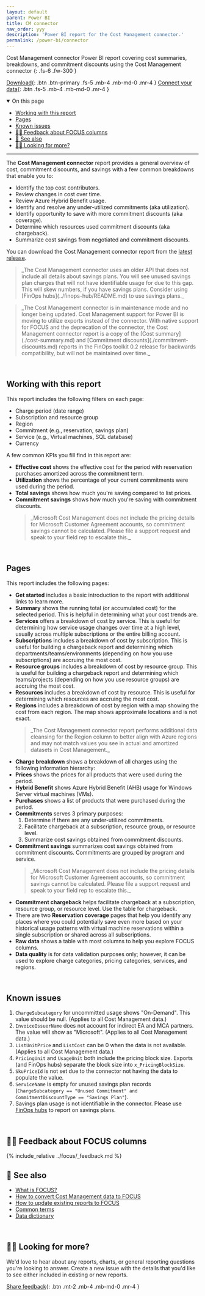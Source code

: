 ```yaml
---
layout: default
parent: Power BI
title: CM connector
nav_order: yyy
description: 'Power BI report for the Cost Management connector.'
permalink: /power-bi/connector
---
```


<span class="fs-9 d-block mb-4">Cost Management connector</span>
Power BI report covering cost summaries, breakdowns, and commitment discounts using the Cost Management connector
{: .fs-6 .fw-300 }

[Download](https://github.com/microsoft/finops-toolkit/releases/latest/download/CostManagementConnector.pbix){: .btn .btn-primary .fs-5 .mb-4 .mb-md-0 .mr-4 }
[Connect your data](./README.md#-connect-to-your-data){: .btn .fs-5 .mb-4 .mb-md-0 .mr-4 }

<details open markdown="1">
   <summary class="fs-2 text-uppercase">On this page</summary>

- [Working with this report](#working-with-this-report)
- [Pages](#pages)
- [Known issues](#known-issues)
- [🙋‍♀️ Feedback about FOCUS columns](#️-feedback-about-focus-columns)
- [🧐 See also](#-see-also)
- [🙋‍♀️ Looking for more?](#️-looking-for-more)

</details>

---

The **Cost Management connector** report provides a general overview of cost, commitment discounts, and savings with a few common breakdowns that enable you to:

- Identify the top cost contributors.
- Review changes in cost over time.
- Review Azure Hybrid Benefit usage.
- Identify and resolve any under-utilized commitments (aka utilization).
- Identify opportunity to save with more commitment discounts (aka coverage).
- Determine which resources used commitment discounts (aka chargeback).
- Summarize cost savings from negotiated and commitment discounts.

You can download the Cost Management connector report from the [latest release](https://github.com/microsoft/finops-toolkit/releases/latest).

<blockquote class="warning" markdown="1">
  _The Cost Management connector uses an older API that does not include all details about savings plans. You will see unused savings plan charges that will not have identifiable usage for due to this gap. This will skew numbers, if you have savings plans. Consider using [FinOps hubs](../finops-hub/README.md) to use savings plans._
</blockquote>

<blockquote class="important" markdown="1">
   _The Cost Management connector is in maintenance mode and no longer being updated. Cost Management support for Power BI is moving to utilize exports instead of the connector. With native support for FOCUS and the deprecation of the connector, the Cost Management connector report is a copy of the [Cost summary](./cost-summary.md) and [Commitment discounts](./commitment-discounts.md) reports in the FinOps toolkit 0.2 release for backwards compatibility, but will not be maintained over time._
</blockquote>

<br>

## Working with this report

This report includes the following filters on each page:

- Charge period (date range)
- Subscription and resource group
- Region
- Commitment (e.g., reservation, savings plan)
- Service (e.g., Virtual machines, SQL database)
- Currency

A few common KPIs you fill find in this report are:

- **Effective cost** shows the effective cost for the period with reservation purchases amortized across the commitment term.
- **Utilization** shows the percentage of your current commitments were used during the period.
- **Total savings** shows how much you're saving compared to list prices.
- **Commitment savings** shows how much you're saving with commitment discounts.
  <blockquote class="important" markdown="1">
    _Microsoft Cost Management does not include the pricing details for Microsoft Customer Agreement accounts, so commitment savings cannot be calculated. Please file a support request and speak to your field rep to escalate this._
  </blockquote>

<br>

## Pages

This report includes the following pages:

- **Get started** includes a basic introduction to the report with additional links to learn more.
- **Summary** shows the running total (or accumulated cost) for the selected period. This is helpful in determining what your cost trends are.
- **Services** offers a breakdown of cost by service. This is useful for determining how service usage changes over time at a high level, usually across multiple subscriptions or the entire billing account.
- **Subscriptions** includes a breakdown of cost by subscription. This is useful for building a chargeback report and determining which departments/teams/environments (depending on how you use subscriptions) are accruing the most cost.
- **Resource groups** includes a breakdown of cost by resource group. This is useful for building a chargeback report and determining which teams/projects (depending on how you use resource groups) are accruing the most cost.
- **Resources** includes a breakdown of cost by resource. This is useful for determining which resources are accruing the most cost.
- **Regions** includes a breakdown of cost by region with a map showing the cost from each region. The map shows approximate locations and is not exact.
  <blockquote class="note" markdown="1">
     _The Cost Management connector report performs additional data cleansing for the Region column to better align with Azure regions and may not match values you see in actual and amortized datasets in Cost Management._
  </blockquote>
- **Charge breakdown** shows a breakdown of all charges using the following information hierarchy:
- **Prices** shows the prices for all products that were used during the period.
- **Hybrid Benefit** shows Azure Hybrid Benefit (AHB) usage for Windows Server virtual machines (VMs).
- **Purchases** shows a list of products that were purchased during the period.
- **Commitments** serves 3 primary purposes:
  1. Determine if there are any under-utilized commitments.
  2. Facilitate chargeback at a subscription, resource group, or resource level.
  3. Summarize cost savings obtained from commitment discounts.
- **Commitment savings** summarizes cost savings obtained from commitment discounts. Commitments are grouped by program and service.
  <blockquote class="warning" markdown="1">
    _Microsoft Cost Management does not include the pricing details for Microsoft Customer Agreement accounts, so commitment savings cannot be calculated. Please file a support request and speak to your field rep to escalate this._
  </blockquote>
- **Commitment chargeback** helps facilitate chargeback at a subscription, resource group, or resource level. Use the table for chargeback.
- There are two **Reservation coverage** pages that help you identify any places where you could potentially save even more based on your historical usage patterns with virtual machine reservations within a single subscription or shared across all subscriptions.
- **Raw data** shows a table with most columns to help you explore FOCUS columns.
- **Data quality** is for data validation purposes only; however, it can be used to explore charge categories, pricing categories, services, and regions.

<br>

## Known issues

1. `ChargeSubcategory` for uncommitted usage shows "On-Demand". This value should be null. (Applies to all Cost Management data.)
2. `InvoiceIssuerName` does not account for indirect EA and MCA partners. The value will show as "Microsoft". (Applies to all Cost Management data.)
3. `ListUnitPrice` and `ListCost` can be 0 when the data is not available. (Applies to all Cost Management data.)
4. `PricingUnit` and `UsageUnit` both include the pricing block size. Exports (and FinOps hubs) separate the block size into `x_PricingBlockSize`.
5. `SkuPriceId` is not set due to the connector not having the data to populate the value.
6. `ServiceName` is empty for unused savings plan records (`ChargeSubcategory == "Unused Commitment" and CommitmentDiscountType == "Savings Plan"`).
7. Savings plan usage is not identifiable in the connector. Please use [FinOps hubs](../finops-hub/README.md) to report on savings plans.

<br>

## 🙋‍♀️ Feedback about FOCUS columns

<!-- markdownlint-disable-line --> {% include_relative ../focus/_feedback.md %}

<br>

## 🧐 See also

- [What is FOCUS?](../focus/README.md)
- [How to convert Cost Management data to FOCUS](../focus/convert.md)
- [How to update existing reports to FOCUS](../focus/mapping.md)
- [Common terms](../resources/terms.md)
- [Data dictionary](../resources/data-dictionary.md)

<br>

## 🙋‍♀️ Looking for more?

We'd love to hear about any reports, charts, or general reporting questions you're looking to answer. Create a new issue with the details that you'd like to see either included in existing or new reports.

[Share feedback](https://github.com/microsoft/finops-toolkit/issues/new/choose){: .btn .mt-2 .mb-4 .mb-md-0 .mr-4 }

<br>
